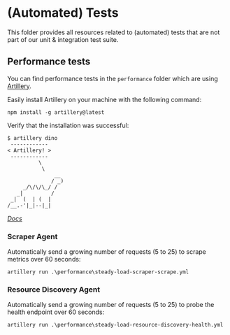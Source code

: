 # (Automated) Tests

This folder provides all resources related to (automated) tests that are not part of our unit & integration test suite.

## Performance tests

You can find performance tests in the `performance` folder which are using [Artillery](https://www.artillery.io/).

Easily install Artillery on your machine with the following command:
```
npm install -g artillery@latest
```

Verify that the installation was successful:
```shell
$ artillery dino
 ------------
< Artillery! >
 ------------
          \
           \
               __
              / _)
     _/\/\/\_/ /
   _|         /
 _|  (  | (  |
/__.-'|_|--|_|
```

*[Docs](https://www.artillery.io/docs/guides/getting-started/installing-artillery#installing-artillery)*

### Scraper Agent

Automatically send a growing number of requests (5 to 25) to scrape metrics over 60 seconds:

```shell
artillery run .\performance\steady-load-scraper-scrape.yml
```

### Resource Discovery Agent

Automatically send a growing number of requests (5 to 25) to probe the health endpoint over 60 seconds:

```shell
artillery run .\performance\steady-load-resource-discovery-health.yml
```
